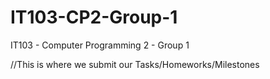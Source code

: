 # IT103-CP2-Group-1
IT103 - Computer Programming 2 - Group 1

//This is where we submit our Tasks/Homeworks/Milestones
